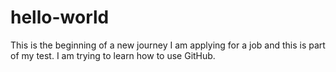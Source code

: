 # hello-world
This is the beginning of a new journey
I am applying for a job and this is part of my test.  I am trying to learn how to use GitHub.
